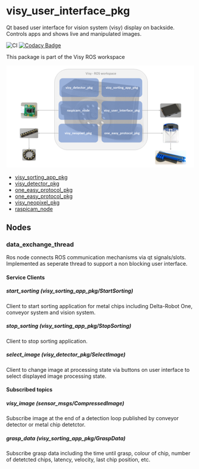 # visy_user_interface_pkg

Qt based user interface for vision system (visy) display on backside. Controls apps and shows live and manipulated images.

![CI](https://github.com/deltarobotone/visy_user_interface_pkg/workflows/CI/badge.svg?branch=master)
[![Codacy Badge](https://app.codacy.com/project/badge/Grade/be05858eeff6450380d40f157e511fc9)](https://www.codacy.com/gh/deltarobotone/visy_user_interface_pkg?utm_source=github.com&amp;utm_medium=referral&amp;utm_content=deltarobotone/visy_user_interface_pkg&amp;utm_campaign=Badge_Grade)

This package is part of the Visy ROS workspace

[<img src="https://raw.githubusercontent.com/deltarobotone/image_database/master/visy_doc/visy_doc%20(1).PNG" width="1000">](https://raw.githubusercontent.com/deltarobotone/image_database/master/visy_doc/visy_doc%20(1).PNG)

- [visy_sorting_app_pkg](https://github.com/deltarobotone/visy_sorting_app_pkg)
- [visy_detector_pkg](https://github.com/deltarobotone/visy_detector_pkg)
- [one_easy_protocol_pkg](https://github.com/deltarobotone/one_easy_protocol_pkg)
- [one_easy_protocol_pkg](https://github.com/deltarobotone/one_easy_protocol_pkg)
- [visy_neopixel_pkg](https://github.com/deltarobotone/visy_neopixel_pkg)
- [raspicam_node](https://github.com/UbiquityRobotics/raspicam_node)

## Nodes

### data_exchange_thread

Ros node connects ROS communication mechanisms via qt signals/slots. Implemented as seperate thread to support a non blocking user interface.

#### Service Clients

##### start_sorting (visy_sorting_app_pkg/StartSorting)

Client to start sorting application for metal chips including Delta-Robot One, conveyor system and vision system.

##### stop_sorting (visy_sorting_app_pkg/StopSorting)

Client to stop sorting application.

##### select_image (visy_detector_pkg/SelectImage)

Client to change image at processing state via buttons on user interface to select displayed image processing state.

#### Subscribed topics

##### visy_image (sensor_msgs/CompressedImage)

Subscribe image at the end of a detection loop published by conveyor detector or metal chip detetctor.

##### grasp_data (visy_sorting_app_pkg/GraspData)

Subscribe grasp data including the time until grasp, colour of chip, number of detetcted chips, latency, velocity, last chip position, etc.

